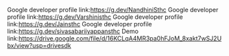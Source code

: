 
Google developer profile link:https://g.dev/NandhiniSthc
Google developer profile link:https://g.dev/Varshinisthc
Google developer profile link:https://g.dev/Jainsthc
Google developer profile link:https://g.dev/sivasabariiyappansthc
Demo link:https://drive.google.com/file/d/16KCLqA4MR3pa0hFJoM_8xakt7wSJ2Ubx/view?usp=drivesdk
